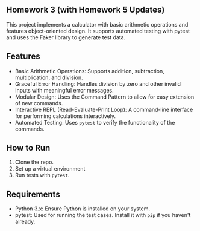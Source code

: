 ## Homework 3 (with Homework 5 Updates)

This project implements a calculator with basic arithmetic operations and features object-oriented design. It supports automated testing with pytest and uses the Faker library to generate test data.


## Features
- Basic Arithmetic Operations: Supports addition, subtraction, multiplication, and division.
- Graceful Error Handling: Handles division by zero and other invalid inputs with meaningful error messages.
- Modular Design: Uses the Command Pattern to allow for easy extension of new commands.
- Interactive REPL (Read-Evaluate-Print Loop): A command-line interface for performing calculations interactively.
- Automated Testing: Uses `pytest` to verify the functionality of the commands.

## How to Run

1. Clone the repo.
2. Set up a virtual environment
3. Run tests with `pytest`.

## Requirements
- Python 3.x: Ensure Python is installed on your system.
- pytest: Used for running the test cases. Install it with `pip` if you haven't already.